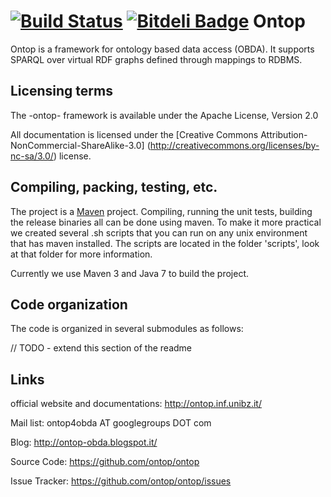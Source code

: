 [![Build Status](https://travis-ci.org/ontop/ontop.png?branch=develop)](https://www.travis-ci.org/ontop/ontop)
[![Bitdeli Badge](https://d2weczhvl823v0.cloudfront.net/ontop/ontop/trend.png)](https://bitdeli.com/free "Bitdeli Badge")
Ontop
==================

Ontop is a framework for ontology based data access (OBDA). It supports SPARQL over
virtual RDF graphs defined through mappings to RDBMS. 

Licensing terms 
--------------------
The -ontop- framework is available under the Apache License, Version 2.0

All documentation is licensed under the [Creative Commons Attribution-NonCommercial-ShareAlike-3.0]
(http://creativecommons.org/licenses/by-nc-sa/3.0/) license.


Compiling, packing, testing, etc.
--------------------
The project is a [Maven](http://maven.apache.org/) project. Compiling, running the unit tests, building the release binaries all can be done using maven. To make it more practical we created several .sh scripts that you can run on any unix environment that has maven installed. The scripts are located in the folder 'scripts', look at that folder for more information.

Currently we use Maven 3 and Java 7 to build the project.

Code organization
--------------------
The code is organized in several submodules as follows:

// TODO - extend this section of the readme


Links
--------------------

official website and documentations: http://ontop.inf.unibz.it/

Mail list: ontop4obda AT googlegroups DOT com

Blog: http://ontop-obda.blogspot.it/

Source Code: https://github.com/ontop/ontop

Issue Tracker: https://github.com/ontop/ontop/issues




